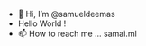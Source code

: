 - 👋 Hi, I’m @samueldeemas
- Hello World !
- 📫 How to reach me ... samai.ml

<!---
samueldeemas/samueldeemas is a ✨ special ✨ repository because its `README.md` (this file) appears on your GitHub profile.
You can click the Preview link to take a look at your changes.
--->
